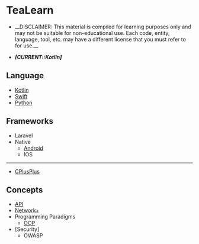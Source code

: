 # TeaLearn
- ـــDISCLAIMER: This material is compiled for learning purposes only and may not be suitable for non-educational use. Each code, entity, language, tool, etc. may have a different license that you must refer to for use.ـــ

- ***[CURRENT::Kotlin]***

## Language
- [Kotlin](language/kotlin/README.md)
- [Swift](language/swift/README.md)
- [Python](language/python/README.md)

## Frameworks
- Laravel
- Native
    - [Android](framework/android/README.md)
    - IOS
---
- [CPlusPlus](language/cpp/README.md)

## Concepts
- [API](api/README.md)
- [Network+](network/README.md)
- Programming Paradigms
    - [OOP](paradigm/oop/README.md)
- [Security]
    - OWASP